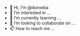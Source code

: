 - 👋 Hi, I’m @ikonwba
- 👀 I’m interested in ...
- 🌱 I’m currently learning ...
- 💞️ I’m looking to collaborate on ...
- 📫 How to reach me ...

<!---
ikonwba/ikonwba is a ✨ special ✨ repository because its `README.md` (this file) appears on your GitHub profile.
You can click the Preview link to take a look at your changes.
--->
